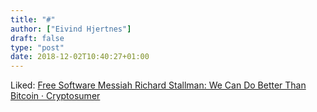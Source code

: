 ```yaml
---
title: "#"
author: ["Eivind Hjertnes"]
draft: false
type: "post"
date: 2018-12-02T10:40:27+01:00
---
```


Liked:
[Free
Software Messiah Richard Stallman: We Can Do Better Than Bitcoin ·
Cryptosumer](https://cryptosumer.com/2018/11/24/free-software-messiah-richard-stallman-we-can-do-better-than-bitcoin/)
